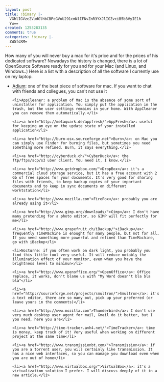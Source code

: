 ```yaml
---
layout: post
title: !binary |-
  VGhlIGVzc2VudGlhbCBPcGVuU291cmNlIFNvZnR3YXJlIGZvciB5b3VyIE1h
  Yw==
created: 1253283135
comments: true
categories: !binary |-
  ZW5fdXM=
---
```

How many of you will never buy a mac for it's price and for the prices of his dedicated software?
Nowadays the history is changed, there is a lot of OpenSource Software ready for you and for your Mac (and Linux, and Windows..)
Here is a list with a description of all the software I currently use on my laptop.


<ul>
	<li><a href="http://adium.im/">Adium</a>: one of the best piece of software for mac. If you want to chat with friends and collegues, you can't not use it</li>

	<li>AppCleaner: a problem of Mac is the absence of some sort of uninstaller for application. You simply put the application in the trash, but the user settings remains in your home. With AppCleaner you can remove them automatically.</li>

	<li><a href="http://metaquark.de/appfresh/">AppFresh</a>: useful for keeping an eye on the update state of your installed application</li>

	<li><a href="http://burn-osx.sourceforge.net">Burn</a>: on Mac you can simply use Finder for burning files, but sometimes you need something more refined. Burn, it says everything.</li>

	<li><a href="http://cyberduck.ch/">CyberDuck</a>: the ftp/ftps/scp/s3 uber client. You need it, I know.</li>

	<li><a href="http://www.getdropbox.com/">DropBox</a>: it's a commercial cloud storage service, but it has a free account with 2 Gb of free spaces for your documents. It's very good for sharing files with friends, to keep backup copies of your important documents and to keep in sync documents on different worktstation</li>

	<li><a href="http://www.mozilla.com">FireFox</a>: probably you are already using it</li>

	<li><a href="http://www.gimp.org/downloads/">Gimp</a>: I don't have many pretending for a photo editor, so GIMP will fit perfectly for me</li>

	<li><a href="http://www.grapefruit.ch/iBackup/">iBackup</a>: frequently TimeMachine is enought for many people, but not for all. If you need something more powerful and refined than TimeMachine, go with iBackup</li>

	<li>Nocturne: if you often work on dark light, you probably you find this little tool very useful. It will reduce notably the illumination effect of your monitor, even when you have the brightness level to minimun</li>

	<li><a href="http://www.openoffice.org/">OpenOffice</a>: Office replace, it works, don't blame us with "My Word doesn't bla bla bla"</li>

	<li><a href="http://sourceforge.net/projects/smultron/">Smultron</a>: it's a text editor, there are so many out, pick up your preferred (or leave yours in the comments)</li>

	<li><a href="http://www.mozilla.com">Thunderbird</a>: I don't use very much desktop user agent for mail, Gmail do it better, but I you need, here you are</li>

	<li><a href="http://time-tracker.avh4.net/">TimeTracker</a>: time is money, keep track of it! Very useful when working on different project at the same time</li>

	<li><a href="http://www.transmissionbt.com/">Transmission</a>: if you are a torrent user, you will certainly like transmission. It has a nice web interfaces, so you can manage you download even when you are out of home</li>

	<li><a href="http://www.virtualbox.org/">VirtualBox</a>: it's a virtualization solution I prefer. I will discuss deeply of it in a new article.</li>
</ul>
